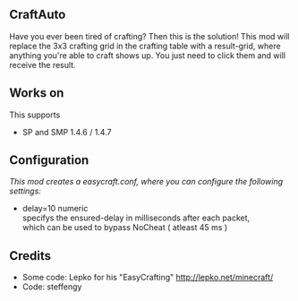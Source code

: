 CraftAuto
-------------------

Have you ever been tired of crafting?
Then this is the solution!
This mod will replace the 3x3 crafting grid
in the crafting table with a result-grid,
where anything you're able to craft shows
up. You just need to click them and will 
receive the result.

Works on
-------------------
This supports
- SP and SMP 1.4.6 / 1.4.7

Configuration
-------------------
*This mod creates a easycraft.conf, where you can configure the following settings:*
- delay=10 numeric<br/>
 specifys the ensured-delay in milliseconds after each packet, <br/>which can be used to bypass NoCheat ( atleast 45 ms ) 

Credits
-------------------
- Some code: Lepko for his "EasyCrafting" http://lepko.net/minecraft/ 
- Code: steffengy